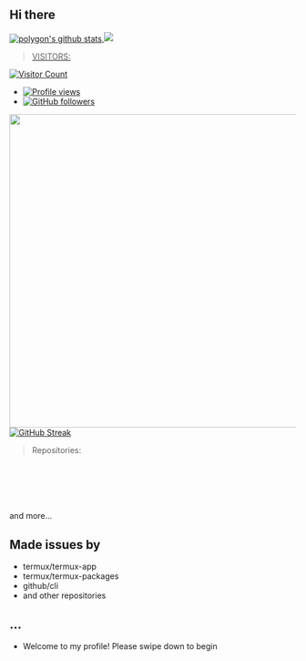 ## Hi there


<a href="https://github.com/bidyut1153">
  <img align="center" src="https://github-readme-stats.vercel.app/api?username=bidyut1153&show_icons=true&theme=light&line_height=27" alt="polygon's github stats"/>
</a>

<a href="https://github.com/bidyut1153">
  <img src="https://github-readme-stats.anuraghazra1.vercel.app/api/top-langs/?username=bidyut1153&layout=compact&theme=light&count_private=false&locale=en"
</a>

> VISITORS:

![Visitor Count](https://profile-counter.glitch.me/bidyut1153/count.svg)
- ![Profile views](https://gpvc.arturio.dev/bidyut1153)
- [![GitHub followers](https://img.shields.io/github/followers/bidyut1153.svg?style=social&label=Follow&maxAge=0090900)](https://github.com/bidyut1153?tab=followers)

<a href="https://github.com/bidyut1153"><img width=550 src="https://github-profile-trophy.vercel.app/?username=bidyut1153&theme=dracula&no-frame=true&title=Followers,Stars,Commit,Repository,Issues"/></a>
[![GitHub Streak](http://github-readme-streak-stats.herokuapp.com?user=bidyut1153&theme=merko&date_format=M%20j%5B%2C%20Y%5D)](https://git.io/streak-stats)

> Repositories: 

<p align="center">
<a href="https://github.com/bidyut1153/bash"><img title="" src="https://github-readme-stats.vercel.app/api/pin/?username=bidyut1153&repo=bash&theme=vision-friendly-dark"></a>

<p align="center">
<a href="https://github.com/bidyut1153/bidyut1153"><img title="" src="https://github-readme-stats.vercel.app/api/pin/?username=bidyut1153&repo=bidyut1153&theme=chartreuse-dark"></a>

<p align="center">
<a href="https://github.com/bidyut1153/github-actions"><img title="" src="https://github-readme-stats.vercel.app/api/pin/?username=bidyut1153&repo=github-actions&theme=highcontrast"></a>

<p align="center">
<a href="https://github.com/bidyut1153/hello-world"><img title="" src="https://github-readme-stats.vercel.app/api/pin/?username=bidyut1153&repo=hello-world&theme=midnight-purple"></a>

<p align="center">
<a href="https://github.com/bidyut1153/cli"><img title="" src="https://github-readme-stats.vercel.app/api/pin/?username=bidyut1153&repo=cli&theme=vision-friendly-dark"></a>

<p align="center">
<a href="https://github.com/bidyut1153/home"><img title="" src="https://github-readme-stats.vercel.app/api/pin/?username=bidyut1153&repo=home&theme=vision-friendly-dark"></a>

and more...

## Made issues by
- termux/termux-app
- termux/termux-packages
- github/cli
- and other repositories

## ...
- Welcome to my profile!
Please swipe down to begin
